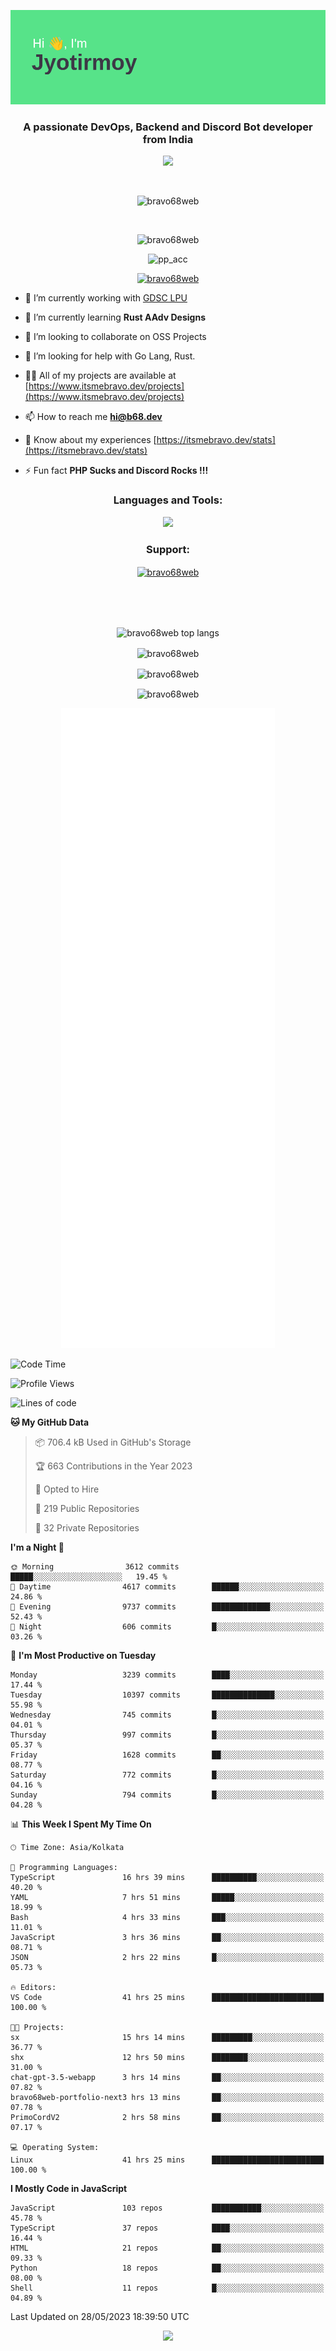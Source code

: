 <p align="center"><img src="header.png"></p>
<h3 align="center">A passionate DevOps, Backend and Discord Bot developer from India</h3>

<p align="center"><a href="https://discord.com/users/457039372009865226"><img src="https://lanyard-profile-readme.vercel.app/api/457039372009865226"></a></p>
                           
<br>
<p align="center"> <img src="https://komarev.com/ghpvc/?username=bravo68web&label=Profile%20views&color=0e75b6&style=flat" alt="bravo68web" /> </p>
<br>


<p align="center"><img src="https://github-profile-trophy.vercel.app/?username=bravo68web&theme=discord&column=3&row=2" alt="bravo68web" /> </p>
<p align="center"><img src="https://osu-embed.b68dev.xyz/pp_acc" alt="pp_acc" /> </p>

<p align="center"> <a href="https://twitter.com/bravo68web" target="blank"><img src="https://img.shields.io/twitter/follow/bravo68web?logo=twitter&style=for-the-badge" alt="bravo68web" /></a> </p>

- 🔭 I’m currently working with [GDSC LPU](https://gdsclpu.live/)

- 🌱 I’m currently learning **Rust AAdv Designs**

- 👯 I’m looking to collaborate on OSS Projects

- 🤝 I’m looking for help with Go Lang, Rust.

- 👨‍💻 All of my projects are available at [https://www.itsmebravo.dev/projects](https://www.itsmebravo.dev/projects)

<!-- - 💬 Ask me about **DF Techs** -->

- 📫 How to reach me **hi@b68.dev**

- 📄 Know about my experiences [https://itsmebravo.dev/stats](https://itsmebravo.dev/stats)

- ⚡ Fun fact **PHP Sucks and Discord Rocks !!!**

<h3 align="center">Languages and Tools:</h3>
<p align="center"> 
<img src="https://skillicons.dev/icons?i=aws,bash,c,cs,cpp,cloudflare,css,dart,devto,discord,bots,docker,electron,ember,emotion,express,fastapi,figma,firebase,flask,gcp,git,github,githubactions,go,gitlab,graphql,heroku,html,ai,ipfs,js,jest,linux,md,mastodon,mongodb,neovim,netlify,nextjs,nginx,nodejs,postgres,postman,powershell,py,react,redis,regex,replit,rocket,rust,sqlite,mysql,stackoverflow,styledcomponents,supabase,sentry,solidity,svg,tailwind,tauri,twitter,ts,unity,v,vercel,vim,vite,wasm,webpack,workers&perline=8&theme=dark" />
</p>

<h3 align="center">Support:</h3>
<p align="center"><a href="https://www.buymeacoffee.com/bravo68web"> <img align="center" src="https://cdn.buymeacoffee.com/buttons/v2/default-yellow.png" height="50" width="210" alt="bravo68web" /></a></p><br><br>
<br>

<p align="center"> <img align="center" src="https://github-readme-stats-sync.vercel.app/api/top-langs?username=bravo68web&count_private=true&show_icons=true&theme=radical&border_radius=10&&langs_count=10&layout=compact" alt="bravo68web top langs" /></p>

<p align="center"> <img align="center" src="https://github-readme-stats-sync.vercel.app/api?username=bravo68web&count_private=true&show_icons=true&theme=radical&border_radius=10" alt="bravo68web" /></p>

<p align="center"> <img align="center" src="https://github-readme-streak-stats.herokuapp.com?user=bravo68web&theme=dracula&hide_border=true" alt="bravo68web" /></p>

<p align="center"> <img align="center" src="https://github-readme-stats-sync.vercel.app/api/wakatime?username=bravo68web&count_private=true&show_icons=true&theme=aura_dark&border_radius=10&&langs_count=10&layout=compact&range=last_7_days" alt="bravo68web" /></p>

<p align="center"><img src="https://raw.githubusercontent.com/BRAVO68WEB/BRAVO68WEB/master/github-metrics.svg"></p>

<!--START_SECTION:waka-->
![Code Time](http://img.shields.io/badge/Code%20Time-4%2C787%20hrs%2057%20mins-blue)

![Profile Views](http://img.shields.io/badge/Profile%20Views-37-blue)

![Lines of code](https://img.shields.io/badge/From%20Hello%20World%20I%27ve%20Written-58.1%20million%20lines%20of%20code-blue)

**🐱 My GitHub Data** 

> 📦 706.4 kB Used in GitHub's Storage 
 > 
> 🏆 663 Contributions in the Year 2023
 > 
> 💼 Opted to Hire
 > 
> 📜 219 Public Repositories 
 > 
> 🔑 32 Private Repositories 
 > 
**I'm a Night 🦉** 

```text
🌞 Morning                3612 commits        █████░░░░░░░░░░░░░░░░░░░░   19.45 % 
🌆 Daytime                4617 commits        ██████░░░░░░░░░░░░░░░░░░░   24.86 % 
🌃 Evening                9737 commits        █████████████░░░░░░░░░░░░   52.43 % 
🌙 Night                  606 commits         █░░░░░░░░░░░░░░░░░░░░░░░░   03.26 % 
```
📅 **I'm Most Productive on Tuesday** 

```text
Monday                   3239 commits        ████░░░░░░░░░░░░░░░░░░░░░   17.44 % 
Tuesday                  10397 commits       ██████████████░░░░░░░░░░░   55.98 % 
Wednesday                745 commits         █░░░░░░░░░░░░░░░░░░░░░░░░   04.01 % 
Thursday                 997 commits         █░░░░░░░░░░░░░░░░░░░░░░░░   05.37 % 
Friday                   1628 commits        ██░░░░░░░░░░░░░░░░░░░░░░░   08.77 % 
Saturday                 772 commits         █░░░░░░░░░░░░░░░░░░░░░░░░   04.16 % 
Sunday                   794 commits         █░░░░░░░░░░░░░░░░░░░░░░░░   04.28 % 
```


📊 **This Week I Spent My Time On** 

```text
🕑︎ Time Zone: Asia/Kolkata

💬 Programming Languages: 
TypeScript               16 hrs 39 mins      ██████████░░░░░░░░░░░░░░░   40.20 % 
YAML                     7 hrs 51 mins       █████░░░░░░░░░░░░░░░░░░░░   18.99 % 
Bash                     4 hrs 33 mins       ███░░░░░░░░░░░░░░░░░░░░░░   11.01 % 
JavaScript               3 hrs 36 mins       ██░░░░░░░░░░░░░░░░░░░░░░░   08.71 % 
JSON                     2 hrs 22 mins       █░░░░░░░░░░░░░░░░░░░░░░░░   05.73 % 

🔥 Editors: 
VS Code                  41 hrs 25 mins      █████████████████████████   100.00 % 

🐱‍💻 Projects: 
sx                       15 hrs 14 mins      █████████░░░░░░░░░░░░░░░░   36.77 % 
shx                      12 hrs 50 mins      ████████░░░░░░░░░░░░░░░░░   31.00 % 
chat-gpt-3.5-webapp      3 hrs 14 mins       ██░░░░░░░░░░░░░░░░░░░░░░░   07.82 % 
bravo68web-portfolio-next3 hrs 13 mins       ██░░░░░░░░░░░░░░░░░░░░░░░   07.78 % 
PrimoCordV2              2 hrs 58 mins       ██░░░░░░░░░░░░░░░░░░░░░░░   07.17 % 

💻 Operating System: 
Linux                    41 hrs 25 mins      █████████████████████████   100.00 % 
```

**I Mostly Code in JavaScript** 

```text
JavaScript               103 repos           ███████████░░░░░░░░░░░░░░   45.78 % 
TypeScript               37 repos            ████░░░░░░░░░░░░░░░░░░░░░   16.44 % 
HTML                     21 repos            ██░░░░░░░░░░░░░░░░░░░░░░░   09.33 % 
Python                   18 repos            ██░░░░░░░░░░░░░░░░░░░░░░░   08.00 % 
Shell                    11 repos            █░░░░░░░░░░░░░░░░░░░░░░░░   04.89 % 
```




 Last Updated on 28/05/2023 18:39:50 UTC
<!--END_SECTION:waka-->

<p align="center"><img src="https://bravo68web.me/images/header_.png"></p>


